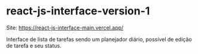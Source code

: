 # react-js-interface-version-1
Site: https://react-js-interface-main.vercel.app/

Interface de lista de tarefas sendo um planejador diário, possível de edição de tarefa e seu status.

